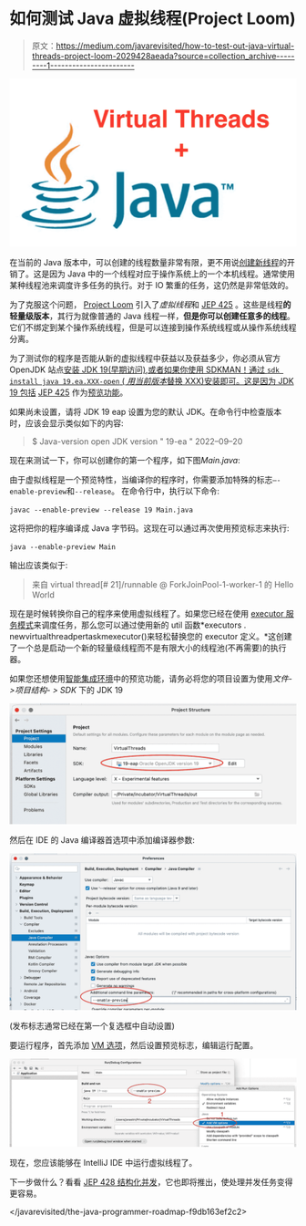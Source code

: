 # 如何测试 Java 虚拟线程(Project Loom)

> 原文：<https://medium.com/javarevisited/how-to-test-out-java-virtual-threads-project-loom-2029428aeada?source=collection_archive---------1----------------------->

[![](img/ff2f7bc58d9e4a4bbf74a5216ea4d836.png)](https://javarevisited.blogspot.com/2018/06/top-5-java-multithreading-and-concurrency-courses-experienced-programmers.html)

在当前的 Java 版本中，可以创建的线程数量非常有限，更不用说[创建新线程](https://www.java67.com/2019/06/right-way-to-create-start-and-stop-new-thread-java-example-tutorial.html)的开销了。这是因为 Java 中的一个线程对应于操作系统上的一个本机线程。通常使用某种线程池来调度许多任务的执行。对于 IO 繁重的任务，这仍然是非常低效的。

为了克服这个问题， [Project Loom](https://openjdk.java.net/projects/loom/) 引入了*虚拟线程*和 [JEP 425](https://openjdk.java.net/jeps/425) 。这些是线程**的轻量级版本**，其行为就像普通的 Java 线程一样，**但是你可以创建任意多的线程**。它们不绑定到某个操作系统线程，但是可以连接到操作系统线程或从操作系统线程分离。

为了测试你的程序是否能从新的虚拟线程中获益以及获益多少，你必须从官方 OpenJDK 站点[安装 JDK 19(早期访问),或者如果你使用 SDKMAN！通过
`sdk install java 19.ea.XXX-open` ( *用当前版本*替换 XXX)安装即可。这是因为 JDK 19 包括](https://jdk.java.net/19/) [JEP 425](https://openjdk.java.net/jeps/425) 作为[预览功能](https://openjdk.java.net/jeps/12)。

如果尚未设置，请将 JDK 19 eap 设置为您的默认 JDK。在命令行中检查版本时，应该会显示类似如下的内容:

> $ Java-version
> open JDK version " 19-ea " 2022–09–20

现在来测试一下，你可以创建你的第一个程序，如下图*Main.java*:

由于虚拟线程是一个预览特性，当编译你的程序时，你需要添加特殊的标志`—- enable-preview`和`--release`。
在命令行中，执行以下命令:

`javac --enable-preview --release 19 Main.java`

这将把你的程序编译成 Java 字节码。这现在可以通过再次使用预览标志来执行:

`java --enable-preview Main`

输出应该类似于:

> 来自 virtual thread[# 21]/runnable @ ForkJoinPool-1-worker-1 的 Hello World

现在是时候转换你自己的程序来使用虚拟线程了。如果您已经在使用 [executor 服务模式](https://javarevisited.blogspot.com/2013/07/how-to-create-thread-pools-in-java-executors-framework-example-tutorial.html)来调度任务，那么您可以通过使用新的 util 函数*executors . newvirtualthreadpertaskmexecutor()来轻松替换您的 executor 定义。*这创建了一个总是启动一个新的轻量级线程而不是有限大小的线程池(不再需要)的执行器。

如果您还想使用[智能集成环境](/javarevisited/7-best-courses-to-learn-intellij-idea-for-beginners-and-experienced-java-programmers-2e9aa9bb0c05)中的预览功能，请务必将您的项目设置为使用*文件- >项目结构- > SDK* 下的 JDK 19

[![](img/a2409a2398b6e529fafebb29f99bca70.png)](https://javarevisited.blogspot.com/2018/09/top-5-courses-to-learn-intellij-idea-java-and-android-development.html)

然后在 IDE 的 Java 编译器首选项中添加编译器参数:

![](img/2541af6e1cc96baa8f4e386feaf55e51.png)

(发布标志通常已经在第一个复选框中自动设置)

要运行程序，首先添加 [VM 选项](https://www.java67.com/2016/08/10-jvm-options-for-java-production-application.html)，然后设置预览标志，编辑运行配置。

![](img/b9bb2a34d03517bd2d6ab5daef5e9d81.png)

现在，您应该能够在 IntelliJ IDE 中运行虚拟线程了。

下一步做什么？看看 [JEP 428 结构化并发](https://openjdk.java.net/jeps/428)，它也即将推出，使处理并发任务变得更容易。

</javarevisited/the-java-programmer-roadmap-f9db163ef2c2> 